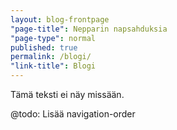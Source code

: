 ```yaml
---
layout: blog-frontpage
"page-title": Nepparin napsahduksia
"page-type": normal
published: true
permalink: /blogi/
"link-title": Blogi
---
```


Tämä teksti ei näy missään.

@todo: Lisää navigation-order